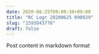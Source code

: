 ```yaml
---
date: 2020-06-25T09:09:30+09:00
title: "RC Logr 20200625 090929"
slug: "1593043770"
draft: false
---
```


Post content in markdown format
